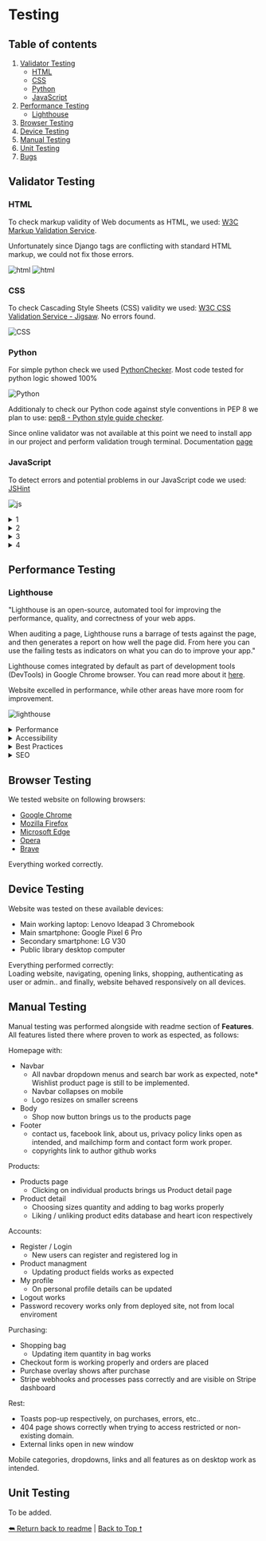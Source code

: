 # Testing

## Table of contents

1. [Validator Testing](#validator-testing)
    - [HTML](#html)
    - [CSS](#css)
    - [Python](#python)
    - [JavaScript](#javascript)
2. [Performance Testing](#performance-testing)
    - [Lighthouse](#lighthouse)
3. [Browser Testing](#browser-testing)
4. [Device Testing](#device-testing)
5. [Manual Testing](#manual-testing)
6. [Unit Testing](#unit-testing)
7. [Bugs](#bugs)

## Validator Testing

### HTML

To check markup validity of Web documents as HTML, we used: [W3C Markup Validation Service](https://validator.w3.org/).

Unfortunately since Django tags are conflicting with standard HTML markup, we could not fix those errors.

![html](media/html-testing.png)
![html](media/html-testing2.png)

### CSS

To check Cascading Style Sheets (CSS) validity we used: [W3C CSS Validation Service - Jigsaw](https://jigsaw.w3.org/css-validator/). No errors found.

![CSS](media/css-test.png)

### Python

For simple python check we used [PythonChecker](https://www.pythonchecker.com/). Most code tested for python logic showed 100%

![Python](media/python-testing.png)

Additionaly to check our Python code against style conventions in PEP 8 we plan to use: [pep8 - Python style guide checker](https://pypi.org/project/pep8/).

Since online validator was not available at this point we need to install app in our project and perform validation trough terminal.
Documentation [page](https://pep8.readthedocs.io/en/release-1.7.x/)

### JavaScript

To detect errors and potential problems in our JavaScript code we used: [JSHint](https://jshint.com/)

![js](media/js-testing1.png)

<details>
 <summary>1</summary>

![js](media/js-testing2.png)
</details>

<details>
 <summary>2</summary>

![js](media/js-testing3.png)
</details>

<details>
 <summary>3</summary>

![js](media/js-testing4.png)
</details>

<details>
 <summary>4</summary>

![js](media/js-testing5.png)
</details>

## Performance Testing

### Lighthouse

"Lighthouse is an open-source, automated tool for improving the performance, quality, and correctness of your web apps.

When auditing a page, Lighthouse runs a barrage of tests against the page, and then generates a report on how well the page did. From here you can use the failing tests as indicators on what you can do to improve your app."

Lighthouse comes integrated by default as part of development tools (DevTools) in Google Chrome browser. You can read more about it [here](https://developer.chrome.com/docs/lighthouse/overview/).

Website excelled in performance, while other areas have more room for improvement.

![lighthouse](media/lighthouse-summary.png)

<details>
 <summary>Performance</summary>

![lighthouse](media/lighthouse-performance.png)
</details>

<details>
 <summary>Accessibility</summary>

![lighthouse](media/lighthouse-accessibility.png)
</details>

<details>
 <summary>Best Practices</summary>

![lighthouse](media/lighthouse-best-practices.png)
</details>

<details>
 <summary>SEO</summary>

![lighthouse](media/lighthouse-SEO.png)
</details>

## Browser Testing

We tested website on following browsers:

- [Google Chrome](https://www.google.com/chrome/)
- [Mozilla Firefox](https://www.mozilla.org/en-US/firefox/browsers/)
- [Microsoft Edge](https://www.microsoft.com/en-us/edge?form=MA13FJ)
- [Opera](https://www.opera.com/)
- [Brave](https://brave.com/)

Everything worked correctly.

## Device Testing

Website was tested on these available devices:

- Main working laptop: Lenovo Ideapad 3 Chromebook
- Main smartphone: Google Pixel 6 Pro
- Secondary smartphone: LG V30
- Public library desktop computer

Everything performed correctly:  
Loading website, navigating, opening links, shopping, authenticating as user or admin.. and finally, website behaved responsively on all devices.

## Manual Testing

Manual testing was performed alongside with readme section of **Features**.
All features listed there where proven to work as espected, as follows:

Homepage with:
- Navbar
  - All navbar dropdown menus and search bar work as expected, note* Wishlist product page is still to be implemented.
  - Navbar collapses on mobile
  - Logo resizes on smaller screens
- Body
   - Shop now button brings us to the products page
- Footer
   - contact us, facebook link, about us, privacy policy links open as intended, and mailchimp form and contact form work proper. 
   - copyrights link to author github works

Products:
- Products page
   - Clicking on individual products brings us Product detail page
- Product detail
   - Choosing sizes quantity and adding to bag works properly
   - Liking / unliking product edits database and heart icon respectively

Accounts:
- Register / Login
   - New users can register and registered log in
- Product managment
   - Updating product fields works as expected
- My profile
   - On personal profile details can be updated
- Logout works
- Password recovery works only from deployed site, not from local enviroment

Purchasing:
- Shopping bag
   - Updating item quantity in bag works
- Checkout form is working properly and orders are placed
- Purchase overlay shows after purchase
- Stripe webhooks and processes pass correctly and are visible on Stripe dashboard

Rest:
- Toasts pop-up respectively, on purchases, errors, etc..
- 404 page shows correctly when trying to access restricted or non-existing domain.
- External links open in new window

Mobile categories, dropdowns, links and all features as on desktop work as intended.

## Unit Testing

To be added.

[⮪ Return back to readme](README.md) | [Back to Top 🠕](#testing)



